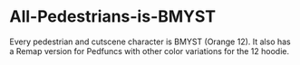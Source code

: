 # All-Pedestrians-is-BMYST
Every pedestrian and cutscene character is BMYST (Orange 12). It also has a Remap version for Pedfuncs with other color variations for the 12 hoodie.
